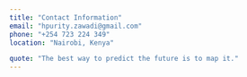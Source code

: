 ```yaml
---
title: "Contact Information"
email: "hpurity.zawadi@gmail.com"
phone: "+254 723 224 349"
location: "Nairobi, Kenya"

quote: "The best way to predict the future is to map it."
---
```

